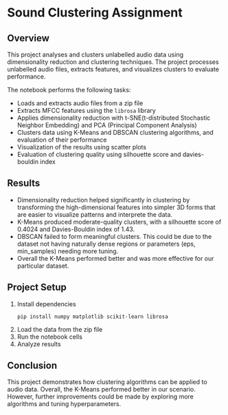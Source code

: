 # Sound Clustering Assignment

## Overview 

This project analyses and clusters unlabelled audio data using dimensionality reduction and clustering techniques. The project processes unlabelled audio files, extracts features, and visualizes clusters to evaluate performance.

The notebook performs the following tasks:

- Loads and extracts audio files from a zip file
- Extracts MFCC features using the  `librosa` library
- Applies dimensionality reduction with t-SNE(t-distributed Stochastic Neighbor Embedding) and PCA (Principal Component Analysis)
- Clusters data using K-Means and DBSCAN clustering algorithms, and evaluation of their performance
- Visualization of the results using scatter plots
- Evaluation of clustering quality using silhouette score and davies-bouldin index

## Results 

- Dimensionality reduction helped significantly in clustering by transforming the high-dimensional features into simpler 3D forms that are easier to visualize patterns and interprete the data.
- K-Means produced moderate-quality clusters, with a silhouette score of 0.4024 and Davies-Bouldin index of 1.43.
- DBSCAN failed to form meaningful clusters. This could be due to the dataset not having naturally dense regions or parameters (eps, min_samples) needing more tuning.
- Overall the K-Means performed better and was more effective for our particular dataset.

## Project Setup

1. Install dependencies
   ```
   pip install numpy matplotlib scikit-learn librosa
   ```
2. Load the data from the zip file
3. Run the notebook cells
4. Analyze results

## Conclusion

This project demonstrates how clustering algorithms can be applied to audio data. Overall, the K-Means performed better in our scenario. However, further improvements could be made by exploring more algorithms and tuning hyperparameters.
